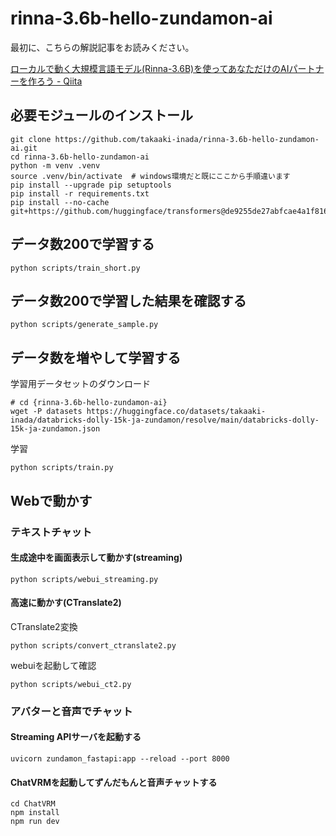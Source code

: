 # rinna-3.6b-hello-zundamon-ai

最初に、こちらの解説記事をお読みください。

[ローカルで動く大規模言語モデル(Rinna-3.6B)を使ってあなただけのAIパートナーを作ろう - Qiita](https://qiita.com/takaaki_inada/items/9a9c07e85e46ec0e872e)

## 必要モジュールのインストール

```
git clone https://github.com/takaaki-inada/rinna-3.6b-hello-zundamon-ai.git
cd rinna-3.6b-hello-zundamon-ai
python -m venv .venv
source .venv/bin/activate  # windows環境だと既にここから手順違います
pip install --upgrade pip setuptools
pip install -r requirements.txt
pip install --no-cache git+https://github.com/huggingface/transformers@de9255de27abfcae4a1f816b904915f0b1e23cd9
```

## データ数200で学習する

```
python scripts/train_short.py
```

## データ数200で学習した結果を確認する

```
python scripts/generate_sample.py
```

## データ数を増やして学習する

学習用データセットのダウンロード
```
# cd {rinna-3.6b-hello-zundamon-ai}
wget -P datasets https://huggingface.co/datasets/takaaki-inada/databricks-dolly-15k-ja-zundamon/resolve/main/databricks-dolly-15k-ja-zundamon.json
```

学習
```
python scripts/train.py
```

## Webで動かす

### テキストチャット
#### 生成途中を画面表示して動かす(streaming)

```
python scripts/webui_streaming.py
```

#### 高速に動かす(CTranslate2)

CTranslate2変換
```
python scripts/convert_ctranslate2.py
```

webuiを起動して確認
```
python scripts/webui_ct2.py
```

### アバターと音声でチャット
#### Streaming APIサーバを起動する

```
uvicorn zundamon_fastapi:app --reload --port 8000
```

#### ChatVRMを起動してずんだもんと音声チャットする

```
cd ChatVRM
npm install
npm run dev
```
